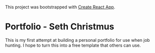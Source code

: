 This project was bootstrapped with [Create React App](https://github.com/facebook/create-react-app).

# Portfolio - Seth Christmus

This is my first attempt at building a personal portfolio for use when job hunting.
I hope to turn this into a free template that others can use.